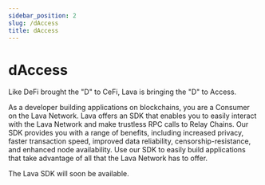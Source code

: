 ```yaml
---
sidebar_position: 2
slug: /dAccess
title: dAccess
---
```

# dAccess
Like DeFi brought the "D" to CeFi, Lava is bringing the "D" to Access.

As a developer building applications on blockchains, you are a Consumer on the Lava Network. Lava offers an SDK that enables you to easily interact with the Lava Network and make trustless RPC calls to Relay Chains. Our SDK provides you with a range of benefits, including increased privacy, faster transaction speed, improved data reliability, censorship-resistance, and enhanced node availability. Use our SDK to easily build applications that take advantage of all that the Lava Network has to offer.

The Lava SDK will soon be available.
